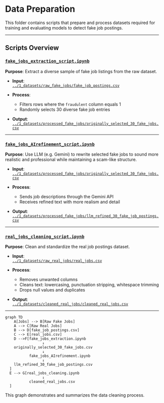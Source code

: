 # Data Preparation

This folder contains scripts that prepare and process datasets required for
training and evaluating models to detect fake job postings.

---

## Scripts Overview

### [`fake_jobs_extraction_script.ipynb`](https://github.com/MIT-Emerging-Talent/ET6-CDSP-group-21-repo/blob/main/2_data_preparation/fake_jobs_AIrefinement_script.ipynb)

**Purpose**: Extract a diverse sample of fake job listings from the raw dataset.

- **Input**:  
  [`../1_datasets/raw_fake_jobs/fake_job_postings.csv`](https://github.com/MIT-Emerging-Talent/ET6-CDSP-group-21-repo/blob/main/1_datasets/raw_fake_jobs/fake_job_postings.csv)

- **Process**:  
  - Filters rows where the `fraudulent` column equals 1  
  - Randomly selects 30 diverse fake job entries

- **Output**:  
  [`../1_datasets/processed_fake_jobs/originally_selected_30_fake_jobs.csv`](https://github.com/MIT-Emerging-Talent/ET6-CDSP-group-21-repo/blob/main/1_datasets/processed_fake_jobs/originally_selected_30_fake_jobs.csv)

---

### [`fake_jobs_AIrefinement_script.ipynb`](https://github.com/MIT-Emerging-Talent/ET6-CDSP-group-21-repo/blob/main/2_data_preparation/fake_jobs_AIrefinement_script.ipynb)

**Purpose**: Use LLM (e.g. Gemini) to rewrite selected fake jobs to sound more
realistic and professional while maintaining a scam-like structure.

- **Input**:  
  [`../1_datasets/processed_fake_jobs/originally_selected_30_fake_jobs.csv`](https://github.com/MIT-Emerging-Talent/ET6-CDSP-group-21-repo/blob/main/1_datasets/processed_fake_jobs/originally_selected_30_fake_jobs.csv)

- **Process**:  
  - Sends job descriptions through the Gemini API  
  - Receives refined text with more realism and detail

- **Output**:  
  [`../1_datasets/processed_fake_jobs/llm_refined_30_fake_job_postings.csv`](https://github.com/MIT-Emerging-Talent/ET6-CDSP-group-21-repo/blob/main/1_datasets/processed_fake_jobs/llm_refined_30_fake_job_postings.csv)

---

### [`real_jobs_cleaning_script.ipynb`](https://github.com/MIT-Emerging-Talent/ET6-CDSP-group-21-repo/blob/main/2_data_preparation/real_jobs_cleaning_script.ipynb)

**Purpose**: Clean and standardize the real job postings dataset.

- **Input**:  
  [`../1_datasets/raw_real_jobs/real_jobs.csv`](https://github.com/MIT-Emerging-Talent/ET6-CDSP-group-21-repo/blob/main/1_datasets/raw_real_jobs/real_jobs.csv)

- **Process**:  
  - Removes unwanted columns  
  - Cleans text: lowercasing, punctuation stripping, whitespace trimming  
  - Drops null values and duplicates

- **Output**:  
  [`../1_datasets/cleaned_real_jobs/cleaned_real_jobs.csv`](https://github.com/MIT-Emerging-Talent/ET6-CDSP-group-21-repo/blob/main/1_datasets/cleaned_real_jobs/cleaned_real_jobs.csv)

---

```mermaid
graph TD
    A[Jobs] --> B[Raw Fake Jobs]
    A --> C[Raw Real Jobs]
    B --> D[fake_job_postings.csv]
    C --> E[real_jobs.csv]
    D -->F[fake_jobs_extraction.ipynb
                 ↓
    originally_selected_30_fake_jobs.csv
                 ↓
           fake_jobs_AIrefinement.ipynb
                 ↓
    llm_refined_30_fake_job_postings.csv
  ]
  E --> G[real_jobs_cleaning.ipynb
                 ↓
           cleaned_real_jobs.csv
  ]
```

This graph demonstrates and summarizes the data cleaning process.
